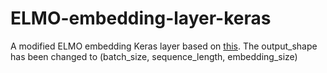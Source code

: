 # ELMO-embedding-layer-keras

A modified ELMO embedding Keras layer based on [this](https://github.com/strongio/keras-elmo/blob/master/Elmo%20Keras.ipynb).
The output_shape has been changed to (batch_size, sequence_length, embedding_size) 
